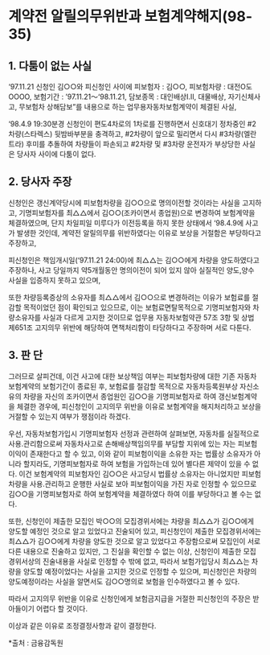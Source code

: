 # 계약전 알릴의무위반과 보험계약해지(98-35)

## 1. 다툼이 없는 사실

  ‘97.11.21 신청인 김○○와 피신청인 사이에 피보험자 : 김○○, 피보험차량 : 대전O도OOOO, 보험기간 : ’97.11.21～‘98.11.21, 담보종목 : 대인배상I․Ⅱ, 대물배상, 자기신체사고, 무보험차 상해담보”를 내용으로 하는 업무용자동차보험계약이 체결된 사실, 
  
  ‘98.4.9 19:30분경 신청인이 편도4차로의 1차로를 진행하면서 신호대기 정차중인 #2차량(스타렉스) 뒷밤바부분을 충격하고, #2차량이 앞으로 밀리면서 다시 #3차량(엘란트라) 후미를 추돌하여 차량들이 파손되고 #2차량 및 #3차량 운전자가 부상당한 사실은 당사자 사이에 다툼이 없다.

## 2. 당사자 주장
    
  신청인은 갱신계약당시에 피보험차량을 김○○으로 명의이전할 것이라는 사실을 고지하고, 기명피보험자를 최△△에서 김○○(조카이면서 종업원)으로 변경하여 보험계약을 체결하였으며, 단지 차일피일 미루다가 이전등록을 하지 못한 상태에서 ‘98.4.9에 사고가 발생한 것인데, 계약전 알릴의무를 위반하였다는 이유로 보상을 거절함은 부당하다고 주장하고,
  
  피신청인은 책임개시일(‘97.11.21 24:00)에 최△△는 김○○에게 차량을 양도하였다고 주장하나, 사고 당일까지 약5개월동안 명의이전이 되어 있지 않아 실질적인 양도,양수 사실을 입증하지 못하고 있으며,
  
  또한 차량등록증상의 소유자를 최△△에서 김○○으로 변경하려는 이유가 보험료를 절감할 목적이었던 점이 확인되고 있으므로, 이는 보험료면탈목적으로 기명피보험자와 차량소유자를 사실과 다르게 고지한 것이므로 업무용 자동차보험약관 57조 3항 및 상법 제651조 고지의무 위반에 해당하여 면책처리함이 타당하다고 주장하며 서로 다툰다.

## 3. 판  단

그러므로 살피건데, 이건 사고에 대한 보상책임 여부는 피보험차량에 대한 기존 자동차보험계약의 보험기간이 종료된 후, 보험료를 절감할 목적으로 자동차등록원부상 자신소유의 차량을 자신의 조카이면서 종업원인 김○○을 기명피보험자로 하여 갱신보험계약을 체결한 경우에, 피신청인이  고지의무 위반을 이유로 보험계약을 해지처리하고 보상을 거절할 수 있는지 여부가 쟁점이라 하겠다. 

우선, 자동차보험가입시 기명피보험자 선정과 관련하여 살펴보면, 자동차를 실질적으로 사용․관리함으로써 자동차사고로 손해배상책임의무를 부담할 지위에 있는 자는 피보험이익이 존재한다고 할 수 있고, 이와 같이 피보험이익을 소유한 자는 법률상 소유자가 아니라 할지라도, 기명피보험자로 하여 보험을 가입하는데 있어 별다른 제약이 있을 수 없다. 이건 보험계약의 피보험자인 김○○은 사고당시 법률상 소유자는 아니었지만 피보험차량을 사용․관리하고 운행한 사실로 보아 피보험이익을 가진 자로 인정할 수 있으므로 김○○을 기명피보험자로 하여 보험계약을 체결하였다 하여 이를 부당하다고 볼 수는 없다.

또한, 신청인이 제출한 모집인 박○○의 모집경위서에는 차량을 최△△가 김○○에게 양도할 예정인 것으로 알고 있었다고 진술되어 있고, 피신청인이 제출한 모집경위서에는 최△△가 김○○에게 차량을 양도한 것으로 알고 있었다고 주장함으로써 모집인이 서로 다른 내용으로 진술하고 있지만, 그 진실을 확인할 수 없는 이상, 신청인이 제출한 모집경위서상의 진술내용을 사실로 인정할 수 밖에 없고, 따라서 보험가입당시 최△△는 차량을 양도할 예정이었다는 사실을 고지한 것으로 인정할 수 있으며, 피신청인은 차량의 양도예정이라는 사실을 알면서도 김○○명의로 보험을 인수하였다고 볼 수 있다.

따라서 고지의무 위반을 이유로 신청인에게 보험금지급을 거절한 피신청인의 주장은 받아들이기 어렵다 할 것이다.

이상과 같은 이유로 조정결정사항과 같이 결정한다.

*출처 : 금융감독원